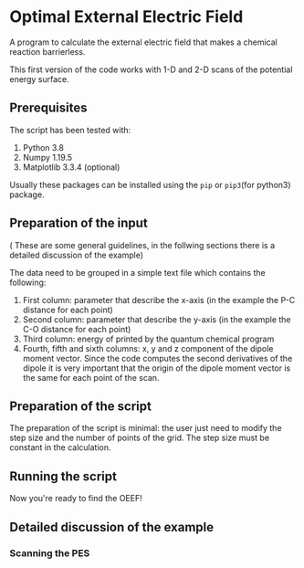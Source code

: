 # Optimal External Electric Field

A program to calculate the external electric field that makes a chemical reaction barrierless.



This first version of the code works with 1-D and  2-D scans of the potential energy surface.

## Prerequisites
The script has been tested with:
1. Python 3.8
2. Numpy 1.19.5
3. Matplotlib 3.3.4 (optional)

Usually these packages can be installed using the `pip` or `pip3`(for python3) package. 

## Preparation of the input
( These are some general guidelines, in the follwing sections there is a detailed discussion of the example)

The data need to be grouped in a simple text file which contains the following:

1. First column: parameter that describe the x-axis (in the example the P-C distance for each point)
2. Second column: parameter that describe the y-axis (in the example the C-O distance for each point)
3. Third column: energy of printed by the quantum chemical program
4. Fourth, fifth and sixth columns: x, y and z component of the dipole moment vector. Since the code computes the second derivatives of the dipole it is very important that the origin of the dipole moment vector is the same for each point of the scan.

## Preparation of the script

The preparation of the script is minimal: the user just need to modify the step size and the number of points of the grid. The step size must be constant in the calculation.

## Running the script

Now you're ready to find the OEEF!

## Detailed discussion of the example

### Scanning the PES

